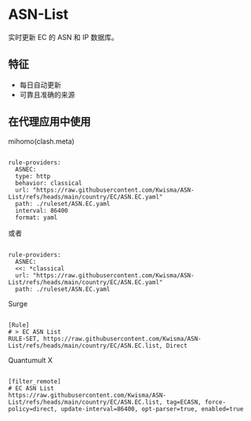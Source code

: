 
# ASN-List
    
实时更新 EC 的 ASN 和 IP 数据库。
    
## 特征
    
- 每日自动更新
- 可靠且准确的来源
    
## 在代理应用中使用
    
mihomo(clash.meta)
   
<pre><code class="language-javascript">
rule-providers:
  ASNEC:
  type: http
  behavior: classical
  url: "https://raw.githubusercontent.com/Kwisma/ASN-List/refs/heads/main/country/EC/ASN.EC.yaml"
  path: ./ruleset/ASN.EC.yaml
  interval: 86400
  format: yaml
</code></pre>

或者

<pre><code class="language-javascript">
rule-providers:
  ASNEC:
  <<: *classical
  url: "https://raw.githubusercontent.com/Kwisma/ASN-List/refs/heads/main/country/EC/ASN.EC.yaml"
  path: ./ruleset/ASN.EC.yaml
</code></pre>
    
Surge
    
<pre><code class="language-javascript">
[Rule]
# > EC ASN List
RULE-SET, https://raw.githubusercontent.com/Kwisma/ASN-List/refs/heads/main/country/EC/ASN.EC.list, Direct
</code></pre>
    
Quantumult X
    
<pre><code class="language-javascript">
[filter_remote]
# EC ASN List
https://raw.githubusercontent.com/Kwisma/ASN-List/refs/heads/main/country/EC/ASN.EC.list, tag=ECASN, force-policy=direct, update-interval=86400, opt-parser=true, enabled=true
</code></pre>
